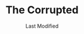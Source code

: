 ---
date: Last Modified
title: The Corrupted
location: The Dreaming City
eleventyNavigation:
  key: The Corrupted
  order: 4
---